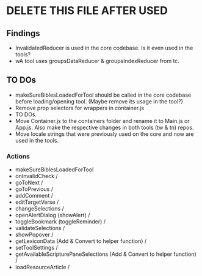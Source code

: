 # DELETE THIS FILE AFTER USED

## Findings

- InvalidatedReducer is used in the core codebase. Is it even used in the tools?
- wA tool uses groupsDataReducer & groupsIndexReducer from tc.

## TO DOs

- makeSureBiblesLoadedForTool should be called in the core codebase before loading/opening tool. (Maybe remove its usage in the tool?)
- Remove prop selectors for wrappers in container.js
- TO DOs.
- Move Container.js to the containers folder and rename it to Main.js or App.js. Also make the respective changes in both tools (tw & tn) repos.
- Move locale strings that were previously used on the core and now are used in the tools.

### Actions

- makeSureBiblesLoadedForTool
- onInvalidCheck /
- goToNext /
- goToPrevious /
- addComment /
- editTargetVerse /
- changeSelections /
- openAlertDialog (showAlert) /
- toggleBookmark (toggleReminder) /
- validateSelections /
- showPopover /
- getLexiconData (Add & Convert to helper function) /
- setToolSettings /
- getAvailableScripturePaneSelections (Add & Convert to helper function) /
- loadResourceArticle /
